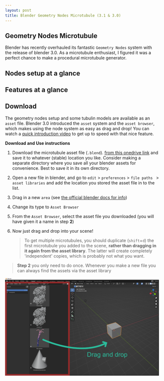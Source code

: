 ```yaml
---
layout: post
title: Blender Geometry Nodes Microtubule (3.1 & 3.0)
---
```


## Geometry Nodes Microtubule

Blender has recently overhauled its fantastic `Geometry Nodes` system with the release of blender 3.0. As a microtubule enthusiast, I figured it was a perfect chance to make a procedural microtubule generator.

<link>

## Nodes setup at a glance

## Features at a glance

## Download 

The geometry nodes setup and some tubulin models are available as an `asset` file. Blender 3.0 introduced the `asset` system and the `asset browser`, which makes using the node system as easy as drag and drop! You can watch a [quick introduction video](https://www.youtube.com/watch?v=ju-nFfL1euk) to get up to speed with that nice feature.

**Download and Use instructions**

1. Download the microtubule asset file (`.blend`). [from this onedrive link](https://1drv.ms/u/s!Agocf5W6i-Ewtkr4N52cFZC2M36l?e=Axhwwl) and save it to whatever (stable) location you like. Consider making a separate directory where you save all your blender assets for convenience. Best to save it in its own directory.

2. Open a new file in blender, and go to `edit` > `preferences` > `file paths ` > `asset libraries` and add the location you stored the asset file in to the list.

3. Drag in a new `area` (see [the official blender docs for info](https://docs.blender.org/manual/en/latest/interface/window_system/areas.html))

4. Change its type to `Asset Browser`

5. From the `Asset Browser`, select the asset file you downloaded (you will have given it a name in step **2**) 

6. Now just drag and drop into your scene! 

   > To get multiple microtubules, you should duplicate (`shift`+`d`) the first microtubule you added to the scene, **rather than dragging in it again from the asset library**. The latter will create completely 'independent' copies, which is probably not what you want.

> **Step 2** you only need to do once. Whenever you make a new file you can always find the assets via the asset library

![asset_browser](../assets/asset_browser.PNG)


